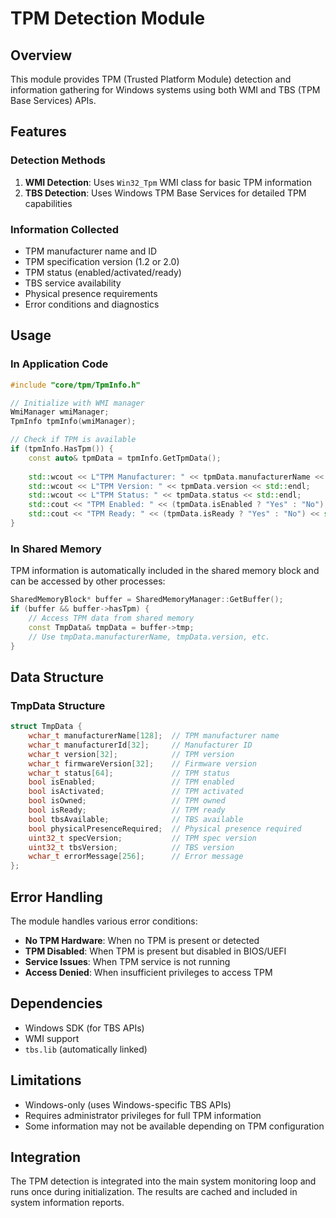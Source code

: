 # TPM Detection Module

## Overview
This module provides TPM (Trusted Platform Module) detection and information gathering for Windows systems using both WMI and TBS (TPM Base Services) APIs.

## Features

### Detection Methods
1. **WMI Detection**: Uses `Win32_Tpm` WMI class for basic TPM information
2. **TBS Detection**: Uses Windows TPM Base Services for detailed TPM capabilities

### Information Collected
- TPM manufacturer name and ID
- TPM specification version (1.2 or 2.0)
- TPM status (enabled/activated/ready)
- TBS service availability
- Physical presence requirements
- Error conditions and diagnostics

## Usage

### In Application Code
```cpp
#include "core/tpm/TpmInfo.h"

// Initialize with WMI manager
WmiManager wmiManager;
TpmInfo tpmInfo(wmiManager);

// Check if TPM is available
if (tpmInfo.HasTpm()) {
    const auto& tpmData = tpmInfo.GetTpmData();
    
    std::wcout << L"TPM Manufacturer: " << tpmData.manufacturerName << std::endl;
    std::wcout << L"TPM Version: " << tpmData.version << std::endl;
    std::wcout << L"TPM Status: " << tpmData.status << std::endl;
    std::cout << "TPM Enabled: " << (tpmData.isEnabled ? "Yes" : "No") << std::endl;
    std::cout << "TPM Ready: " << (tpmData.isReady ? "Yes" : "No") << std::endl;
}
```

### In Shared Memory
TPM information is automatically included in the shared memory block and can be accessed by other processes:

```cpp
SharedMemoryBlock* buffer = SharedMemoryManager::GetBuffer();
if (buffer && buffer->hasTpm) {
    // Access TPM data from shared memory
    const TmpData& tmpData = buffer->tmp;
    // Use tmpData.manufacturerName, tmpData.version, etc.
}
```

## Data Structure

### TmpData Structure
```cpp
struct TmpData {
    wchar_t manufacturerName[128];  // TPM manufacturer name
    wchar_t manufacturerId[32];     // Manufacturer ID  
    wchar_t version[32];            // TPM version
    wchar_t firmwareVersion[32];    // Firmware version
    wchar_t status[64];             // TPM status
    bool isEnabled;                 // TPM enabled
    bool isActivated;               // TPM activated
    bool isOwned;                   // TPM owned
    bool isReady;                   // TPM ready
    bool tbsAvailable;              // TBS available
    bool physicalPresenceRequired;  // Physical presence required
    uint32_t specVersion;           // TPM spec version
    uint32_t tbsVersion;            // TBS version
    wchar_t errorMessage[256];      // Error message
};
```

## Error Handling
The module handles various error conditions:
- **No TPM Hardware**: When no TPM is present or detected
- **TPM Disabled**: When TPM is present but disabled in BIOS/UEFI
- **Service Issues**: When TPM service is not running
- **Access Denied**: When insufficient privileges to access TPM

## Dependencies
- Windows SDK (for TBS APIs)
- WMI support
- `tbs.lib` (automatically linked)

## Limitations
- Windows-only (uses Windows-specific TBS APIs)
- Requires administrator privileges for full TPM information
- Some information may not be available depending on TPM configuration

## Integration
The TPM detection is integrated into the main system monitoring loop and runs once during initialization. The results are cached and included in system information reports.